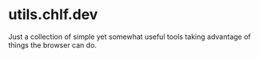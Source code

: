 # utils.chlf.dev

Just a collection of simple yet somewhat useful tools taking advantage of things the browser can do.